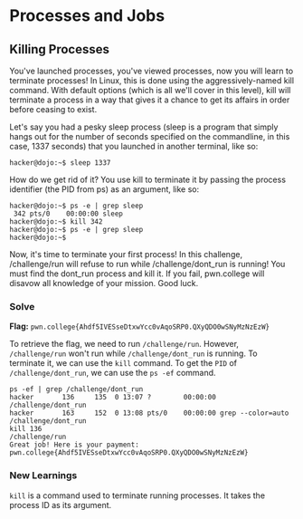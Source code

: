 # Processes and Jobs

## Killing Processes 
You've launched processes, you've viewed processes, now you will learn to terminate processes! In Linux, this is done using the aggressively-named kill command. With default options (which is all we'll cover in this level), kill will terminate a process in a way that gives it a chance to get its affairs in order before ceasing to exist.

Let's say you had a pesky sleep process (sleep is a program that simply hangs out for the number of seconds specified on the commandline, in this case, 1337 seconds) that you launched in another terminal, like so:
```
hacker@dojo:~$ sleep 1337
```
How do we get rid of it? You use kill to terminate it by passing the process identifier (the PID from ps) as an argument, like so:
```
hacker@dojo:~$ ps -e | grep sleep
 342 pts/0    00:00:00 sleep
hacker@dojo:~$ kill 342
hacker@dojo:~$ ps -e | grep sleep
hacker@dojo:~$
```
Now, it's time to terminate your first process! In this challenge, /challenge/run will refuse to run while /challenge/dont_run is running! You must find the dont_run process and kill it. If you fail, pwn.college will disavow all knowledge of your mission. Good luck.


### Solve
**Flag:** `pwn.college{Ahdf5IVESseDtxwYcc0vAqoSRP0.QXyQDO0wSNyMzNzEzW}`

To retrieve the flag, we need to run `/challenge/run`. However, `/challenge/run` won't run while `/challenge/dont_run` is running. To terminate it, we can use the `kill` command. To get the `PID` of `/challenge/dont_run`, we can use the `ps -ef` command.

```
ps -ef | grep /challenge/dont_run
hacker       136     135  0 13:07 ?        00:00:00 /challenge/dont_run
hacker       163     152  0 13:08 pts/0    00:00:00 grep --color=auto /challenge/dont_run
kill 136
/challenge/run
Great job! Here is your payment:
pwn.college{Ahdf5IVESseDtxwYcc0vAqoSRP0.QXyQDO0wSNyMzNzEzW}
```
### New Learnings

`kill` is a command used to terminate running processes. It takes the process ID as its argument.


